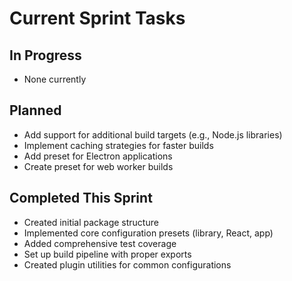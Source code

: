 # Current Sprint Tasks

## In Progress

- None currently

## Planned

- Add support for additional build targets (e.g., Node.js libraries)
- Implement caching strategies for faster builds
- Add preset for Electron applications
- Create preset for web worker builds

## Completed This Sprint

- Created initial package structure
- Implemented core configuration presets (library, React, app)
- Added comprehensive test coverage
- Set up build pipeline with proper exports
- Created plugin utilities for common configurations